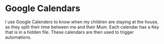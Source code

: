 # Google Calendars

I use Google Calenders to know when my children are staying at the house, as they split their time between me and their Mum.
Each calendar has a Key that is in a hidden file.
These calendars are then used to trigger automations.
